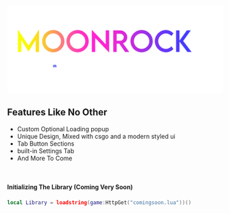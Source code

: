 [![landingpod](ImageAssets/MoonRockLogo_D.png)](https://discord.gg/rXbGpfuKmV)

## Features Like No Other
- Custom Optional Loading popup
- Unique Design, Mixed with csgo and a modern styled ui
- Tab Button Sections
- built-in Settings Tab
- And More To Come
<br/>

#### Initializing The Library (Coming Very Soon)
```lua
local Library = loadstring(game:HttpGet("comingsoon.lua"))()
```

